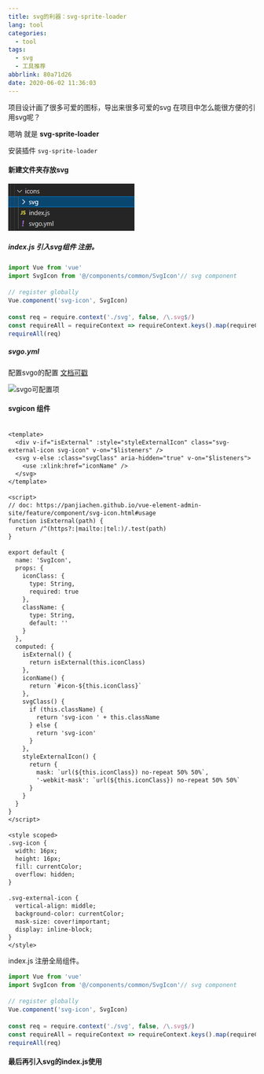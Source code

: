 ```yaml
---
title: svg的利器：svg-sprite-loader
lang: tool
categories:
  - tool
tags:
  - svg
  - 工具推荐
abbrlink: 80a71d26
date: 2020-06-02 11:36:03
---
```


项目设计画了很多可爱的图标，导出来很多可爱的svg
在项目中怎么能很方便的引用svg呢？

嗯呐 就是
**svg-sprite-loader**

安装插件  `svg-sprite-loader`

#### 新建文件夹存放svg

![目录结构](../../images/svg-spri.png)
<!--more-->

##### index.js 引入svg组件 注册。

``` javaScript
import Vue from 'vue'
import SvgIcon from '@/components/common/SvgIcon'// svg component

// register globally
Vue.component('svg-icon', SvgIcon)

const req = require.context('./svg', false, /\.svg$/)
const requireAll = requireContext => requireContext.keys().map(requireContext)
requireAll(req)
```

##### svgo.yml
配置svgo的配置  [文档可戳](https://github.com/svg/svgo)

![svgo可配置项](../../images/svg-spri-svgo.png)


####  svgicon 组件

```vue

<template>
  <div v-if="isExternal" :style="styleExternalIcon" class="svg-external-icon svg-icon" v-on="$listeners" />
  <svg v-else :class="svgClass" aria-hidden="true" v-on="$listeners">
    <use :xlink:href="iconName" />
  </svg>
</template>

<script>
// doc: https://panjiachen.github.io/vue-element-admin-site/feature/component/svg-icon.html#usage
function isExternal(path) {
  return /^(https?:|mailto:|tel:)/.test(path)
}

export default {
  name: 'SvgIcon',
  props: {
    iconClass: {
      type: String,
      required: true
    },
    className: {
      type: String,
      default: ''
    }
  },
  computed: {
    isExternal() {
      return isExternal(this.iconClass)
    },
    iconName() {
      return `#icon-${this.iconClass}`
    },
    svgClass() {
      if (this.className) {
        return 'svg-icon ' + this.className
      } else {
        return 'svg-icon'
      }
    },
    styleExternalIcon() {
      return {
        mask: `url(${this.iconClass}) no-repeat 50% 50%`,
        '-webkit-mask': `url(${this.iconClass}) no-repeat 50% 50%`
      }
    }
  }
}
</script>

<style scoped>
.svg-icon {
  width: 16px;
  height: 16px;
  fill: currentColor;
  overflow: hidden;
}

.svg-external-icon {
  vertical-align: middle;
  background-color: currentColor;
  mask-size: cover!important;
  display: inline-block;
}
</style>
```

   index.js 注册全局组件。
 ```javaScript
import Vue from 'vue'
import SvgIcon from '@/components/common/SvgIcon'// svg component

// register globally
Vue.component('svg-icon', SvgIcon)

const req = require.context('./svg', false, /\.svg$/)
const requireAll = requireContext => requireContext.keys().map(requireContext)
requireAll(req)

```

#### 最后再引入svg的index.js使用 